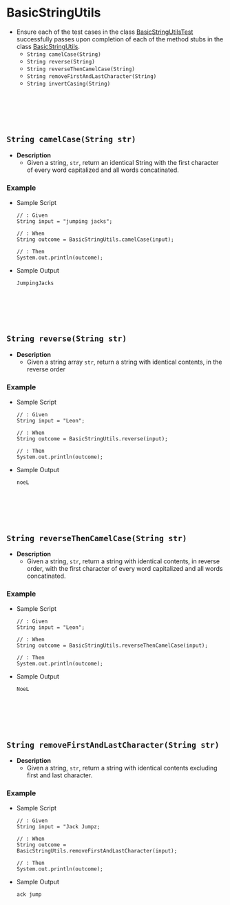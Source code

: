 # BasicStringUtils
* Ensure each of the test cases in the class [BasicStringUtilsTest]() successfully passes upon completion of each of the method stubs in the class [BasicStringUtils]().
    * `String camelCase(String)` 
    * `String reverse(String)`
    * `String reverseThenCamelCase(String)` 
    * `String removeFirstAndLastCharacter(String)` 
    * `String invertCasing(String)`
    






<br><br><br><br>
## `String camelCase(String str)`
* **Description**
    * Given a string, `str`, return an identical String with the first character of every word capitalized and all words concatinated.

### Example
* Sample Script

    ```
    // : Given
    String input = "jumping jacks";
    
    // : When
    String outcome = BasicStringUtils.camelCase(input);
    
    // : Then
    System.out.println(outcome);
    ```



* Sample Output

    ```
    JumpingJacks
    ```













<br><br><br><br>
## `String reverse(String str)`
* **Description**
    * Given a string array `str`, return a string with identical contents, in the reverse order

### Example
* Sample Script

    ```
    // : Given
    String input = "Leon";
    
    // : When
    String outcome = BasicStringUtils.reverse(input);
    
    // : Then
    System.out.println(outcome);
    ```



* Sample Output

    ```
    noeL
    ```









<br><br><br><br>
## `String reverseThenCamelCase(String str)`
* **Description**
    * Given a string, `str`, return a string with identical contents, in reverse order, with the first character of every word capitalized and all words concatinated.

### Example
* Sample Script

    ```
    // : Given
    String input = "Leon";
    
    // : When
    String outcome = BasicStringUtils.reverseThenCamelCase(input);
    
    // : Then
    System.out.println(outcome);
    ```



* Sample Output

    ```
    NoeL
    ```
    
    
    
    
    
    




<br><br><br><br>
## `String removeFirstAndLastCharacter(String str)`
* **Description**
    * Given a string, `str`, return a string with identical contents excluding first and last character.

### Example
* Sample Script

    ```
    // : Given
    String input = "Jack Jumpz;
    
    // : When
    String outcome = BasicStringUtils.removeFirstAndLastCharacter(input);
    
    // : Then
    System.out.println(outcome);
    ```



* Sample Output

    ```
    ack jump
    ```